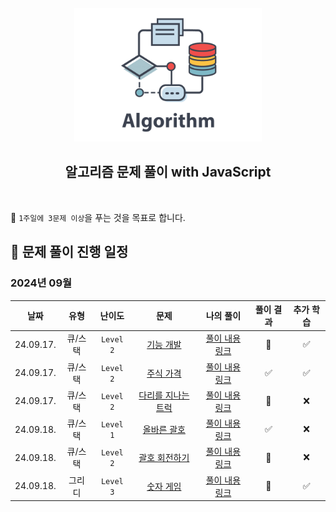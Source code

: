 [//]: # 'URL 변수 정의'
[func-dev]: https://school.programmers.co.kr/learn/courses/30/lessons/42586
[func-dev-sol]: https://github.com/candymask0712/algorithm-with-js/blob/main/stack_queue/pro_lv2_function-development.js
[stock-price]: https://school.programmers.co.kr/learn/courses/30/lessons/42584
[stock-price-sol]: https://github.com/candymask0712/algorithm-with-js/blob/main/stack_queue/pro_lv2_stock-price.js
[truck-bridge]: https://school.programmers.co.kr/learn/courses/30/lessons/42583
[truck-bridge-sol]: https://github.com/candymask0712/algorithm-with-js/blob/main/stack_queue/pro_lv2_trucks-crossing-bridge.js
[correct-brackets]: https://school.programmers.co.kr/learn/courses/30/lessons/12909
[correct-brackets-sol]: https://github.com/candymask0712/algorithm-with-js/blob/main/pro_lv1_correct-brackets.js
[rotate-brackets]: https://school.programmers.co.kr/learn/courses/30/lessons/76502
[rotate-brackets-sol]: https://github.com/candymask0712/algorithm-with-js/blob/main/pro_lv1_correct-brackets.js
[number-game]: https://school.programmers.co.kr/learn/courses/30/lessons/12987
[number-game-sol]: https://github.com/candymask0712/algorithm-with-js/blob/main/pro_lv3_number-game.js

<div align="center">
  <br />
  <img src="./assets/algorithm.png" alt="Algorithm" width="300px" />
  <br />
  <h2>알고리즘 문제 풀이 with JavaScript</h2>
  <br />
</div>

🎯 `1주일에 3문제 이상`을 푸는 것을 목표로 합니다.

## 📅 문제 풀이 진행 일정

### 2024년 09월

| 날짜       | 유형    | 난이도    | 문제                                | 나의 풀이                              | 풀이 결과 | 추가 학습 |
|:----------:|:-------:|:---------:|:-----------------------------------:|:--------------------------------------:|:---------:|:---------:|
| 24.09.17.  | 큐/스택 | `Level 2` | [기능 개발][func-dev]               | [풀이 내용 링크][func-dev-sol]         | 🚸        | ✅        |
| 24.09.17.  | 큐/스택 | `Level 2` | [주식 가격][stock-price]            | [풀이 내용 링크][stock-price-sol]      | ✅        | ✅        |
| 24.09.17.  | 큐/스택 | `Level 2` | [다리를 지나는 트럭][truck-bridge]  | [풀이 내용 링크][truck-bridge-sol]     | 🚸        | ❌        |
| 24.09.18.  | 큐/스택 | `Level 1` | [올바른 괄호][correct-brackets]     | [풀이 내용 링크][correct-brackets-sol] | ✅        | ❌        |
| 24.09.18.  | 큐/스택 | `Level 2` | [괄호 회전하기][rotate-brackets]    | [풀이 내용 링크][rotate-brackets-sol]  | 🚸        | ❌        |
| 24.09.18.  | 그리디  | `Level 3` | [숫자 게임][number-game]            | [풀이 내용 링크][number-game-sol]      | 🚸        | ✅        |